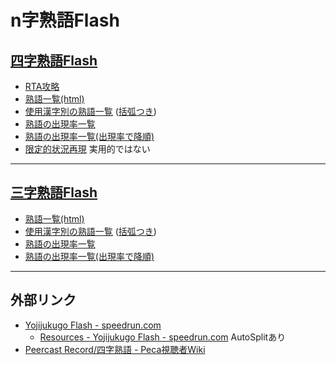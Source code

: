 # n字熟語Flash

## [四字熟語Flash](https://www.gamedesign.jp/flash/yojifla/yojifla.html)

- [RTA攻略](./4ji-strategy.md)
- [熟語一覧(html)](./4ji.html)
- [使用漢字別の熟語一覧](./4ji.txt) ([括弧つき](./4ji-bracket.txt))
- [熟語の出現率一覧](./4ji-dist.txt)
- [熟語の出現率一覧(出現率で降順)](./4ji-dist-sorted.txt)
- [限定的状況再現](./4ji-repro.txt) 実用的ではない

----

## [三字熟語Flash](https://www.gamedesign.jp/flash/sanjuku/sanjuku.html)

- [熟語一覧(html)](./3ji.html)
- [使用漢字別の熟語一覧](./3ji.txt) ([括弧つき](./3ji-bracket.txt))
- [熟語の出現率一覧](./3ji-dist.txt)
- [熟語の出現率一覧(出現率で降順)](./3ji-dist-sorted.txt)

----

## 外部リンク

- [Yojijukugo Flash - speedrun.com](https://www.speedrun.com/Yojijukugo_Flash)
  - [Resources - Yojijukugo Flash - speedrun.com](https://www.speedrun.com/yojijukugo_flash/resources) AutoSplitあり
- [Peercast Record/四字熟語 - Peca視聴者Wiki](https://peca.nemusg.com/index.php?cmd=read&page=Peercast%20Record%2F%BB%CD%BB%FA%BD%CF%B8%EC)
